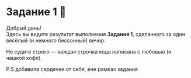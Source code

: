 # Задание 1 🚀

Добрый день!  
Здесь вы видите результат выполнения **Задания 1**, сделанного за один весёлый (и немного бессонный) вечер.

Не судите строго — каждая строчка кода написана с любовью (и чашкой кофе).

P.S добавила сердечки от себя, вне рамках задания

